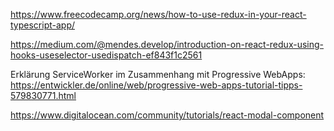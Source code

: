 https://www.freecodecamp.org/news/how-to-use-redux-in-your-react-typescript-app/



https://medium.com/@mendes.develop/introduction-on-react-redux-using-hooks-useselector-usedispatch-ef843f1c2561


Erklärung ServiceWorker im Zusammenhang mit Progressive WebApps:
https://entwickler.de/online/web/progressive-web-apps-tutorial-tipps-579830771.html


https://www.digitalocean.com/community/tutorials/react-modal-component